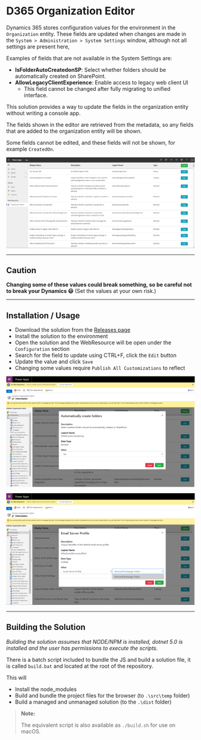 # D365 Organization Editor
Dynamics 365 stores configuration values for the environment in the `Organization` entity. 
These fields are updated when changes are made in the `System > Administration > System Settings` window, although not all settings are present here,

Examples of fields that are not available in the System Settings are:
- __IsFolderAutoCreatedonSP__: Select whether folders should be automatically created on SharePoint.
- __AllowLegacyClientExperience__: Enable access to legacy web client UI
  - This field cannot be changed after fully migrating to unified interface.

This solution provides a way to update the fields in the organization entity without writing a console app.

The fields shown in the editor are retrieved from the metadata, so any fields that are added to the organization entity will be shown.

Some fields cannot be edited, and these fields will not be shown, for example `CreatedOn`.

![Example image](./img/root.png)

---

## Caution
**Changing some of these values could break something, so be careful not to break your Dynamics 😃**
(Set the values at your own risk.)

---

## Installation / Usage
- Download the solution from the [Releases page](https://github.com/cathalnoonan/d365-organization-editor/releases)
- Install the solution to the environment
- Open the solution and the WebResource will be open under the `Configuration` section
- Search for the field to update using CTRL+F, click the `Edit` button
- Update the value and click `Save`
- Changing some values require `Publish All Customizations` to reflect 

![Example usage 1](./img/sample-1.png)

![Example usage 2](./img/sample-2.png)

---

## Building the Solution
_Building the solution assumes that NODE/NPM is installed, dotnet 5.0 is installed and the user has permissions to execute the scripts._

There is a batch script included to bundle the JS and build a solution file, it is called `build.bat` and located at the root of the repository.

This will
- Install the node_modules
- Build and bundle the project files for the browser (to `.\src\temp` folder)
- Build a managed and unmanaged solution (to the `.\dist` folder)

> **Note:**
>
> The equivalent script is also available as `./build.sh` for use on macOS.
